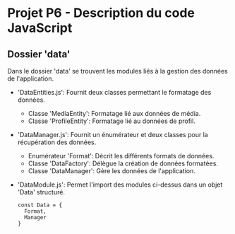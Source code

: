 # Projet P6 - Description du code JavaScript

## Dossier 'data'

Dans le dossier 'data' se trouvent les modules liés à la gestion des données de l'application.

* 'DataEntities.js': Fournit deux classes permettant le formatage des données.

  * Classe 'MediaEntity': Formatage lié aux données de média.
  * Classe 'ProfileEntity': Formatage lié au données de profil.

* 'DataManager.js': Fournit un énumérateur et deux classes pour la récupération des données.

  * Enumérateur 'Format': Décrit les différents formats de données.
  * Classe 'DataFactory': Délègue la création de données formatées.
  * Classe 'DataManager': Gère les données de l'application.

* 'DataModule.js': Permet l'import des modules ci-dessus dans un objet 'Data' structuré.

  ```
  const Data = {
    Format,
    Manager
  }
  ```